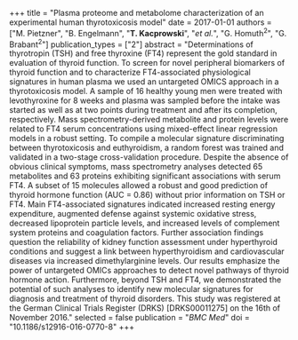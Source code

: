 +++
title = "Plasma proteome and metabolome characterization of an experimental human thyrotoxicosis model"
date = 2017-01-01
authors = ["M. Pietzner", "B. Engelmann", "**T. Kacprowski**", "*et al.*", "G. Homuth<sup>2</sup>", "G. Brabant<sup>2</sup>"]
publication_types = ["2"]
abstract = "Determinations of thyrotropin (TSH) and free thyroxine (FT4) represent the gold standard in evaluation of thyroid function. To screen for novel peripheral biomarkers of thyroid function and to characterize FT4-associated physiological signatures in human plasma we used an untargeted OMICS approach in a thyrotoxicosis model. A sample of 16 healthy young men were treated with levothyroxine for 8 weeks and plasma was sampled before the intake was started as well as at two points during treatment and after its completion, respectively. Mass spectrometry-derived metabolite and protein levels were related to FT4 serum concentrations using mixed-effect linear regression models in a robust setting. To compile a molecular signature discriminating between thyrotoxicosis and euthyroidism, a random forest was trained and validated in a two-stage cross-validation procedure. Despite the absence of obvious clinical symptoms, mass spectrometry analyses detected 65 metabolites and 63 proteins exhibiting significant associations with serum FT4. A subset of 15 molecules allowed a robust and good prediction of thyroid hormone function (AUC = 0.86) without prior information on TSH or FT4. Main FT4-associated signatures indicated increased resting energy expenditure, augmented defense against systemic oxidative stress, decreased lipoprotein particle levels, and increased levels of complement system proteins and coagulation factors. Further association findings question the reliability of kidney function assessment under hyperthyroid conditions and suggest a link between hyperthyroidism and cardiovascular diseases via increased dimethylarginine levels. Our results emphasize the power of untargeted OMICs approaches to detect novel pathways of thyroid hormone action. Furthermore, beyond TSH and FT4, we demonstrated the potential of such analyses to identify new molecular signatures for diagnosis and treatment of thyroid disorders. This study was registered at the German Clinical Trials Register (DRKS) [DRKS00011275] on the 16th of November 2016."
selected = false
publication = "*BMC Med*"
doi = "10.1186/s12916-016-0770-8"
+++

